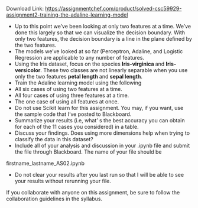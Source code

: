 Download Link: https://assignmentchef.com/product/solved-csc59929-assignment2-training-the-adaline-learning-model
<br>



<ul>

 <li>Up to this point we’ve been looking at only two features at a time. We’ve done this largely so that we can visualize the decision boundary.  With only two features, the decision boundary is a line in the plane defined by the two features.</li>

 <li>The models we’ve looked at so far (Perceptron, Adaline, and Logistic Regression are applicable to any number of features.</li>

 <li>Using the Iris dataset, focus on the species <strong>Iris-virginica </strong>and <strong>Iris-versicolor</strong>. These two classes are not linearly separable when you use only the two features <strong>petal length </strong>and <strong>sepal length</strong>.</li>

 <li>Train the Adaline learning model using the following</li>

 <li>All six cases of using two features at a time.</li>

 <li>All four cases of using three features at a time.</li>

 <li>The one case of using all features at once.</li>

 <li>Do not use Scikit learn for this assignment. You may, if you want, use the sample code that I’ve posted to Blackboard.</li>

 <li>Summarize your results (i.e, what’ s the best accuracy you can obtain for each of the 11 cases you considered) in a table.</li>

 <li>Discuss your findings. Does using more dimensions help when trying to classify the data in this dataset?</li>

 <li>Include all of your analysis and discussion in your .ipynb file and submit the file through Blackboard. The name of your file should be</li>

</ul>

firstname_lastname_AS02.ipynb

<ul>

 <li>Do not clear your results after you last run so that I will be able to see your results without rerunning your file.</li>

</ul>

If you collaborate with anyone on this assignment, be sure to follow the collaboration guidelines in the syllabus.


